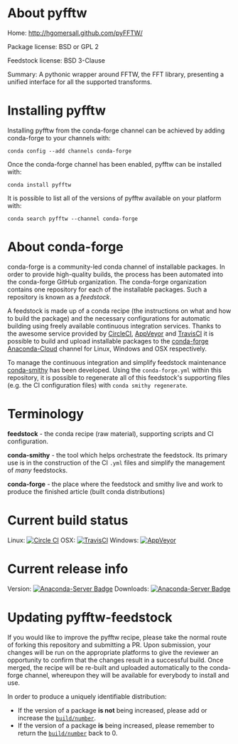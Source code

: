 About pyfftw
============

Home: http://hgomersall.github.com/pyFFTW/

Package license: BSD or GPL 2

Feedstock license: BSD 3-Clause

Summary: A pythonic wrapper around FFTW, the FFT library, presenting a unified interface for all the supported transforms.



Installing pyfftw
=================

Installing pyfftw from the conda-forge channel can be achieved by adding conda-forge to your channels with:

```
conda config --add channels conda-forge
```

Once the conda-forge channel has been enabled, pyfftw can be installed with:

```
conda install pyfftw
```

It is possible to list all of the versions of pyfftw available on your platform with:

```
conda search pyfftw --channel conda-forge
```


About conda-forge
=================

conda-forge is a community-led conda channel of installable packages.
In order to provide high-quality builds, the process has been automated into the
conda-forge GitHub organization. The conda-forge organization contains one repository 
for each of the installable packages. Such a repository is known as a *feedstock*.

A feedstock is made up of a conda recipe (the instructions on what and how to build
the package) and the necessary configurations for automatic building using freely
available continuous integration services. Thanks to the awesome service provided by
[CircleCI](https://circleci.com/), [AppVeyor](http://www.appveyor.com/)
and [TravisCI](https://travis-ci.org/) it is possible to build and upload installable
packages to the [conda-forge](https://anaconda.org/conda-forge)
[Anaconda-Cloud](http://docs.anaconda.org/) channel for Linux, Windows and OSX respectively.

To manage the continuous integration and simplify feedstock maintenance
[conda-smithy](http://github.com/conda-forge/conda-smithy) has been developed.
Using the ``conda-forge.yml`` within this repository, it is possible to regenerate all of
this feedstock's supporting files (e.g. the CI configuration files) with ``conda smithy regenerate``.


Terminology
===========

**feedstock** - the conda recipe (raw material), supporting scripts and CI configuration.

**conda-smithy** - the tool which helps orchestrate the feedstock.
                   Its primary use is in the construction of the CI ``.yml`` files
                   and simplify the management of *many* feedstocks.

**conda-forge** - the place where the feedstock and smithy live and work to
                  produce the finished article (built conda distributions)

Current build status
====================

Linux: [![Circle CI](https://circleci.com/gh/conda-forge/pyfftw-feedstock.svg?style=svg)](https://circleci.com/gh/conda-forge/pyfftw-feedstock)
OSX: [![TravisCI](https://travis-ci.org/conda-forge/pyfftw-feedstock.svg?branch=master)](https://travis-ci.org/conda-forge/pyfftw-feedstock) 
Windows: [![AppVeyor](https://ci.appveyor.com/api/projects/status/github/conda-forge/pyfftw-feedstock?svg=True)](https://ci.appveyor.com/project/conda-forge/pyfftw-feedstock/branch/master)

Current release info
====================
Version: [![Anaconda-Server Badge](https://anaconda.org/conda-forge/pyfftw/badges/version.svg)](https://anaconda.org/conda-forge/pyfftw)
Downloads: [![Anaconda-Server Badge](https://anaconda.org/conda-forge/pyfftw/badges/downloads.svg)](https://anaconda.org/conda-forge/pyfftw)


Updating pyfftw-feedstock
=========================

If you would like to improve the pyfftw recipe, please take the normal
route of forking this repository and submitting a PR. Upon submission, your changes will
be run on the appropriate platforms to give the reviewer an opportunity to confirm that the
changes result in a successful build. Once merged, the recipe will be re-built and uploaded
automatically to the conda-forge channel, whereupon they will be available for everybody to
install and use.

In order to produce a uniquely identifiable distribution:
 * If the version of a package **is not** being increased, please add or increase
   the [``build/number``](http://conda.pydata.org/docs/building/meta-yaml.html#build-number-and-string). 
 * If the version of a package **is** being increased, please remember to return
   the [``build/number``](http://conda.pydata.org/docs/building/meta-yaml.html#build-number-and-string)
   back to 0.

